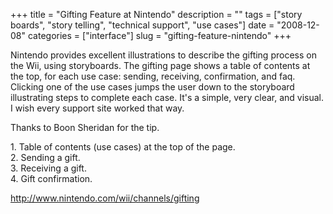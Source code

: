 +++
title = "Gifting Feature at Nintendo"
description = ""
tags = ["story boards", "story telling", "technical support", "use cases"]
date = "2008-12-08"
categories = ["interface"]
slug = "gifting-feature-nintendo"
+++


<p>Nintendo provides excellent illustrations to describe the gifting process on the Wii, using storyboards. The gifting page shows a table of contents at the top, for each use case: sending, receiving, confirmation, and faq. Clicking one of the use cases jumps the user down to the storyboard illustrating steps to complete each case. It's a simple, very clear, and visual. I wish every support site worked that way.  </p>
<p>Thanks to Boon Sheridan for the tip.</p>
<div id="screens-full" class="clear"><div class="caption">1. Table of contents (use cases) at the top of the page.</div><div class="fullimg clear"><a href="//media.konigi.com/interface/nintendo-gifting-1.png" class="group" rel="group" title="1. Table of contents (use cases) at the top of the page."><img src="//media.konigi.com/interface/nintendo-gifting-1.png" alt="" class="img-responsive"></a></div></div><div id="screens-full" class="clear"><div class="caption">2. Sending a gift.</div><div class="fullimg clear"><a href="//media.konigi.com/interface/nintendo-gifting-2.png" class="group" rel="group" title="2. Sending a gift."><img src="//media.konigi.com/interface/nintendo-gifting-2.png" alt="" class="img-responsive"></a></div></div><div id="screens-full" class="clear"><div class="caption">3. Receiving a gift.</div><div class="fullimg clear"><a href="//media.konigi.com/interface/nintendo-gifting-3.png" class="group" rel="group" title="3. Receiving a gift."><img src="//media.konigi.com/interface/nintendo-gifting-3.png" alt="" class="img-responsive"></a></div></div><div id="screens-full" class="clear"><div class="caption">4. Gift confirmation.</div><div class="fullimg clear"><a href="//media.konigi.com/interface/nintendo-gifting-4.png" class="group" rel="group" title="4. Gift confirmation."><img src="//media.konigi.com/interface/nintendo-gifting-4.png" alt="" class="img-responsive"></a></div></div>        
<p><a href="http://www.nintendo.com/wii/channels/gifting">http://www.nintendo.com/wii/channels/gifting</a></p>

